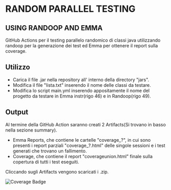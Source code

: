 # RANDOM PARALLEL TESTING   
## USING RANDOOP AND EMMA

GitHub Actions per il testing parallelo randomico di classi java utilizzando randoop per la generazione dei test ed Emma per ottenere il report sulla coverage.

## Utilizzo

- Carica il file .jar nella repository all' interno della directory "jars".
- Modifica il file "lista.txt" inserendo il nome delle classi da testare.
- Modifica lo script main.yml inserendo appositamente il nome del progetto da testare in Emma instr(rigo 46) e in Randoop(rigo 49). 

## Output

Al termine della GitHub Action saranno creati 2 Artifacts(Si trovano in basso nella sezione summary).
- Emma Reports, che contiene le cartelle "coverage_?", in cui sono presenti i report parziali "coverage_?.html" delle singole sessioni e i test generati che trovano un fallimento.
- Coverage, che contiene il report "coverageunion.html" finale sulla copertura di tutti i test eseguiti.

Cliccando sugli Artifacts vengono scaricati i .zip.


![Coverage Badge](https://img.shields.io/endpoint?url=https://gist.githubusercontent.com/Giovannircc/99488398e05ca4ebe8bddedc60dbc49e/raw/ParallelRandomTesting__heads_main.json)
